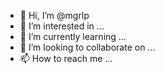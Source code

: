 - 👋 Hi, I’m @mgrlp
- 👀 I’m interested in ...
- 🌱 I’m currently learning ...
- 💞️ I’m looking to collaborate on ...
- 📫 How to reach me ...

<!---
mgrlp/mgrlp is a ✨ special ✨ repository because its `README.md` (this file) appears on your GitHub profile.
You can click the Preview link to take a look at your changes.
--->
